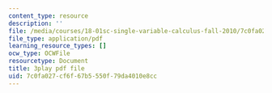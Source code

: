 ```yaml
---
content_type: resource
description: ''
file: /media/courses/18-01sc-single-variable-calculus-fall-2010/7c0fa027cf6f67b5550f79da4010e8cc_9v25gg2qJYE.pdf
file_type: application/pdf
learning_resource_types: []
ocw_type: OCWFile
resourcetype: Document
title: 3play pdf file
uid: 7c0fa027-cf6f-67b5-550f-79da4010e8cc
---
```

